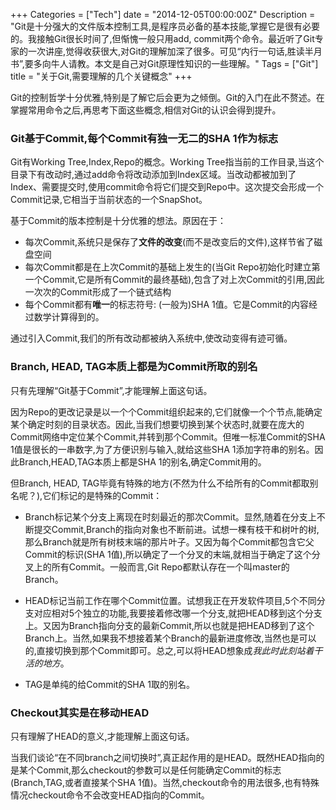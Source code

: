 +++
Categories = ["Tech"]
date = "2014-12-05T00:00:00Z"
Description = "Git是十分强大的文件版本控制工具,是程序员必备的基本技能,掌握它是很有必要的。我接触Git很长时间了,但惭愧一般只用add, commit两个命令。最近听了Git专家的一次讲座,觉得收获很大,对Git的理解加深了很多。可见“内行一句话,胜读半月书”,要多向牛人请教。本文是自己对Git原理性知识的一些理解。"
Tags = ["Git"]
title = "关于Git,需要理解的几个关键概念"
+++

Git的控制哲学十分优雅,特别是了解它后会更为之倾倒。Git的入门在此不赘述。在掌握常用命令之后,再思考下面这些概念,相信对Git的认识会得到提升。  

### Git基于Commit,每个Commit有独一无二的SHA 1作为标志  
Git有Working Tree,Index,Repo的概念。Working Tree指当前的工作目录,当这个目录下有改动时,通过add命令将改动添加到Index区域。当改动都被加到了Index、需要提交时,使用commit命令将它们提交到Repo中。这次提交会形成一个Commit记录,它相当于当前状态的一个SnapShot。  

基于Commit的版本控制是十分优雅的想法。原因在于：  

- 每次Commit,系统只是保存了**文件的改变**(而不是改变后的文件),这样节省了磁盘空间
- 每次Commit都是在上次Commit的基础上发生的(当Git Repo初始化时建立第一个Commit,它是所有Commit的最终基础),包含了对上次Commit的引用,因此一次次的Commit形成了一个链式结构
- 每个Commit都有**唯一**的标志符号: (一般为)SHA 1值。它是Commit的内容经过数学计算得到的。  

通过引入Commit,我们的所有改动都被纳入系统中,使改动变得有迹可循。  


### Branch, HEAD, TAG本质上都是为Commit所取的别名
只有先理解“Git基于Commit”,才能理解上面这句话。  

因为Repo的更改记录是以一个个Commit组织起来的,它们就像一个个节点,能确定某个确定时刻的目录状态。因此,当我们想要切换到某个状态时,就要在庞大的Commit网络中定位某个Commit,并转到那个Commit。但唯一标准Commit的SHA 1值是很长的一串数字,为了方便识别与输入,就给这些SHA 1添加字符串的别名。因此Branch,HEAD,TAG本质上都是SHA 1的别名,确定Commit用的。   

但Branch, HEAD, TAG毕竟有特殊的地方(不然为什么不给所有的Commit都取别名呢？),它们标记的是特殊的Commit：    

- Branch标记某个分支上离现在时刻最近的那次Commit。显然,随着在分支上不断提交Commit,Branch的指向对象也不断前进。试想一棵有枝干和树叶的树,那么Branch就是所有树枝末端的那片叶子。又因为每个Commit都包含它父Commit的标识(SHA 1值),所以确定了一个分叉的末端,就相当于确定了这个分叉上的所有Commit。一般而言,Git Repo都默认存在一个叫master的Branch。  

- HEAD标记当前工作在哪个Commit位置。试想我正在开发软件项目,5个不同分支对应相对5个独立的功能,我要接着修改哪一个分支,就把HEAD移到这个分支上。又因为Branch指向分支的最新Commit,所以也就是把HEAD移到了这个Branch上。当然,如果我不想接着某个Branch的最新进度修改,当然也是可以的,直接切换到那个Commit即可。总之,可以将HEAD想象成*我此时此刻站着干活的地方*。  

- TAG是单纯的给Commit的SHA 1取的别名。  

### Checkout其实是在移动HEAD
只有理解了HEAD的意义,才能理解上面这句话。  

当我们谈论“在不同branch之间切换时”,真正起作用的是HEAD。既然HEAD指向的是某个Commit,那么checkout的参数可以是任何能确定Commit的标志(Branch,TAG,或者直接某个SHA 1值)。当然,checkout命令的用法很多,也有特殊情况checkout命令不会改变HEAD指向的Commit。  



